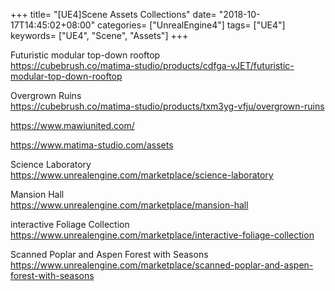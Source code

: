 +++
title= "[UE4]Scene Assets Collections"
date= "2018-10-17T14:45:02+08:00"
categories= ["UnrealEngine4"]
tags= ["UE4"]
keywords= ["UE4", "Scene", "Assets"]
+++

Futuristic modular top-down rooftop  
https://cubebrush.co/matima-studio/products/cdfga-vJET/futuristic-modular-top-down-rooftop

Overgrown Ruins  
https://cubebrush.co/matima-studio/products/txm3yg-vfju/overgrown-ruins

https://www.mawiunited.com/

https://www.matima-studio.com/assets

Science Laboratory  
https://www.unrealengine.com/marketplace/science-laboratory

Mansion Hall  
https://www.unrealengine.com/marketplace/mansion-hall

interactive Foliage Collection  
https://www.unrealengine.com/marketplace/interactive-foliage-collection

Scanned Poplar and Aspen Forest with Seasons  
https://www.unrealengine.com/marketplace/scanned-poplar-and-aspen-forest-with-seasons